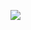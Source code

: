 <a href="https://codeclimate.com/github/Alina200220/development/maintainability"><img src="https://api.codeclimate.com/v1/badges/8409205158ee1afce2ce/maintainability" /></a>